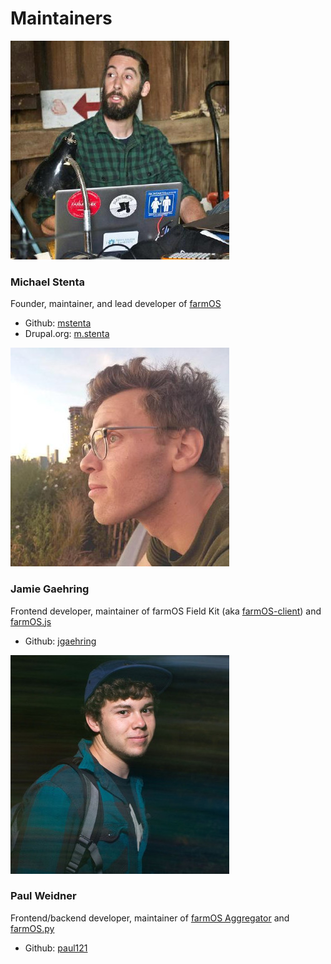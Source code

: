 # Maintainers

![Michael Stenta](../img/maintainers/mstenta.jpg)

### Michael Stenta

Founder, maintainer, and lead developer of
[farmOS](https://github.com/farmOS/farmOS)

* Github: [mstenta](https://github.com/mstenta)
* Drupal.org: [m.stenta](https://drupal.org/u/mstenta)

![Jamie Gaehring](../img/maintainers/jgaehring.jpg)

### Jamie Gaehring

Frontend developer, maintainer of
farmOS Field Kit (aka [farmOS-client](https://github.com/farmOS/farmOS-client))
and [farmOS.js](https://github.com/farmOS/farmOS.js)

* Github: [jgaehring](https://github.com/jgaehring)

![Paul Weidner](../img/maintainers/paul121.jpg)

### Paul Weidner

Frontend/backend developer, maintainer of
[farmOS Aggregator](https://github.com/farmOS/farmOS-aggregator) and
[farmOS.py](https://github.com/farmOS/farmOS.py)

* Github: [paul121](https://github.com/paul121)

